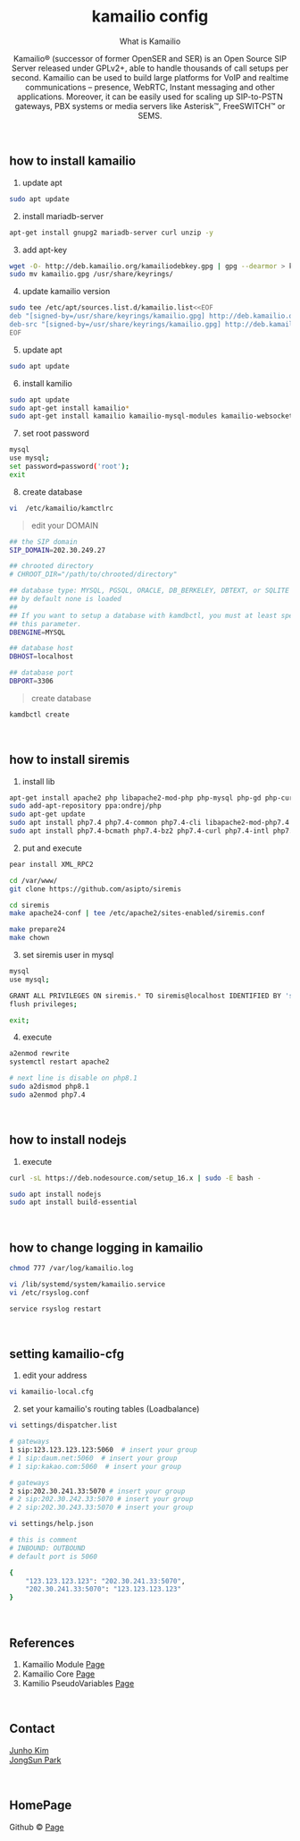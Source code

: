 # <div align="center"> kamailio config </div>

<div align="center">

What is Kamailio

Kamailio® (successor of former OpenSER and SER) is an Open Source SIP Server released under GPLv2+, able to handle thousands of call setups per second. Kamailio can be used to build large platforms for VoIP and realtime communications – presence, WebRTC, Instant messaging and other applications.  Moreover, it can be easily used for scaling up SIP-to-PSTN gateways, PBX systems or media servers like Asterisk™, FreeSWITCH™ or SEMS.

</div>

<br>

## how to install kamailio

1. update apt

```bash
sudo apt update
```

2. install mariadb-server

```bash
apt-get install gnupg2 mariadb-server curl unzip -y
```

3. add apt-key

```bash
wget -O- http://deb.kamailio.org/kamailiodebkey.gpg | gpg --dearmor > kamailio.gpg
sudo mv kamailio.gpg /usr/share/keyrings/
```

4. update kamailio version

```bash
sudo tee /etc/apt/sources.list.d/kamailio.list<<EOF
deb "[signed-by=/usr/share/keyrings/kamailio.gpg] http://deb.kamailio.org/kamailio57 jammy main" | sudo tee /etc/apt/sources.list.d/kamailio.list
deb-src "[signed-by=/usr/share/keyrings/kamailio.gpg] http://deb.kamailio.org/kamailio57 jammy main" | sudo tee /etc/apt/sources.list.d/kamailio.list
EOF
```

5. update apt

```bash
sudo apt update
```

6. install kamilio 

```bash
sudo apt update
sudo apt-get install kamailio*
sudo apt-get install kamailio kamailio-mysql-modules kamailio-websocket-modules kamailio-tls-modules -y
```

7. set root password

```bash
mysql
use mysql;
set password=password('root');
exit
```

8. create database

```bash
vi  /etc/kamailio/kamctlrc
```

> edit your DOMAIN

```bash
## the SIP domain
SIP_DOMAIN=202.30.249.27

## chrooted directory
# CHROOT_DIR="/path/to/chrooted/directory"

## database type: MYSQL, PGSQL, ORACLE, DB_BERKELEY, DBTEXT, or SQLITE
## by default none is loaded
##
## If you want to setup a database with kamdbctl, you must at least specify
## this parameter.
DBENGINE=MYSQL

## database host
DBHOST=localhost

## database port
DBPORT=3306

```

> create database

```bash
kamdbctl create
```

<br>

## how to install siremis

1. install lib

```bash
apt-get install apache2 php libapache2-mod-php php-mysql php-gd php-curl php-xml php-pear php-xmlrpc make git -y
sudo add-apt-repository ppa:ondrej/php
sudo apt-get update
sudo apt install php7.4 php7.4-common php7.4-cli libapache2-mod-php7.4
sudo apt install php7.4-bcmath php7.4-bz2 php7.4-curl php7.4-intl php7.4-mbstring php7.4-mysql php7.4-readline php7.4-xml php7.4-zip php7.4-gd php7.4-memcached php7.4-redis php7.4-xmlrpc
``` 

2. put and execute

```bash
pear install XML_RPC2

cd /var/www/
git clone https://github.com/asipto/siremis

cd siremis
make apache24-conf | tee /etc/apache2/sites-enabled/siremis.conf

make prepare24
make chown
```

3. set siremis user in mysql

```bash
mysql
use mysql;

GRANT ALL PRIVILEGES ON siremis.* TO siremis@localhost IDENTIFIED BY 'siremisrw';
flush privileges;

exit;
```

4. execute

```bash
a2enmod rewrite
systemctl restart apache2

# next line is disable on php8.1
sudo a2dismod php8.1
sudo a2enmod php7.4
```

<br>

## how to install nodejs

1. execute

```bash
curl -sL https://deb.nodesource.com/setup_16.x | sudo -E bash -

sudo apt install nodejs
sudo apt install build-essential
```

<br>

## how to change logging in kamailio 

```bash
chmod 777 /var/log/kamailio.log

vi /lib/systemd/system/kamailio.service
vi /etc/rsyslog.conf

service rsyslog restart
```

<br>

## setting kamailio-cfg

1. edit your address

```bash
vi kamailio-local.cfg
```

2. set your kamailio's routing tables (Loadbalance)

```bash
vi settings/dispatcher.list

# gateways 
1 sip:123.123.123.123:5060  # insert your group
# 1 sip:daum.net:5060  # insert your group
# 1 sip:kakao.com:5060  # insert your group

# gateways
2 sip:202.30.241.33:5070 # insert your group
# 2 sip:202.30.242.33:5070 # insert your group
# 2 sip:202.30.243.33:5070 # insert your group
```

```bash
vi settings/help.json

# this is comment    
# INBOUND: OUTBOUND
# default port is 5060

{
    "123.123.123.123": "202.30.241.33:5070",
    "202.30.241.33:5070": "123.123.123.123"
}

```

<br>

## References

1. Kamailio Module [Page](https://www.kamailio.org/docs/modules/5.5.x/)
2. Kamailio Core [Page](http://www.kamailio.org/wiki/cookbooks/5.5.x/core)
3. Kamilio PseudoVariables [Page](https://www.kamailio.org/wiki/cookbooks/5.5.x/pseudovariables)

<br>

## Contact

[Junho Kim](libtv@naver.com) <br>
[JongSun Park](ahrl1994@gmail.com)

<br>

## HomePage

Github © [Page](https://github.com/A-big-fish-in-a-small-pond/)
